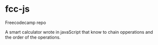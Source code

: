 # fcc-js
Freecodecamp repo

A smart calculator wrote in javaScript that know to chain opperations and the order of the operations.
